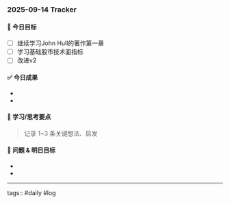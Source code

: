 ### 2025-09-14 Tracker

#### 🎯 今日目标
- [ ] 继续学习John Hull的著作第一章
- [ ] 学习基础股市技术面指标
- [ ] 改进v2

#### ✅ 今日成果
- 
- 

#### 🧠 学习/思考要点
> 记录 1~3 条关键想法、启发

#### 🧩 问题 & 明日目标
- 
- 

---
tags:: #daily #log

